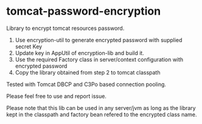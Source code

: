 # tomcat-password-encryption
Library to encrypt tomcat resources password.

1. Use encryption-util to generate encrypted password with supplied secret Key
2. Update key in AppUtil of encryption-lib and build it.
3. Use the required Factory class in server/context configuration with encrypted password
4. Copy the library obtained from step 2 to tomcat classpath

Tested with Tomcat DBCP and C3Po based connection pooling.

Please feel free to use and report issue.

Please note that this lib can be used in any server/jvm as long as the library kept in the classpath and factory bean refered to the encrypted class name.
